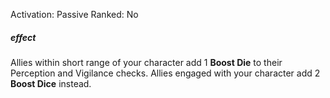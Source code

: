 Activation: Passive
Ranked: No
##### effect
Allies within short range of your character
add 1 **Boost Die** to their Perception and Vigilance
checks. Allies engaged with your character
add 2 **Boost Dice** instead.
